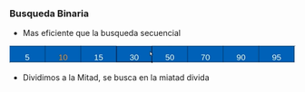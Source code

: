 ### Busqueda Binaria

- Mas eficiente que la busqueda secuencial

![java](./images/binaria.png)

- Dividimos a la Mitad, se busca en la miatad divida
